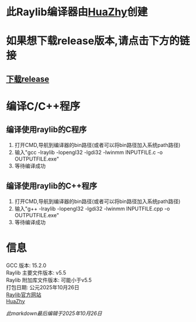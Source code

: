 # 此Raylib编译器由[HuaZhy](https://github.com/zhanghongyi16)创建

# 如果想下载release版本,请点击下方的链接
## [下载release](https://github.com/zhanghongyi16/mingw-raylib/releases)

# 编译C/C++程序

## 编译使用raylib的C程序
1. 打开CMD,导航到编译器的bin路径(或者可以将bin路径加入系统path路径)
2. 输入"gcc -lraylib -lopengl32 -lgdi32 -lwinmm INPUTFILE.c -o OUTPUTFILE.exe"
3. 等待编译成功

## 编译使用raylib的C++程序
1. 打开CMD,导航到编译器的bin路径(或者可以将bin路径加入系统path路径)
2. 输入"g++ -lraylib -lopengl32 -lgdi32 -lwinmm INPUTFILE.cpp -o OUTPUTFILE.exe"
3. 等待编译成功

# 信息
GCC 版本: 15.2.0  
Raylib 主要文件版本: v5.5  
Raylib 附加库文件版本: 可能小于v5.5  
打包日期: 公元2025年10月26日  
[Raylib官方网站](https://www.raylib.com/index.html)  
[HuaZhy](https://github.com/zhanghongyi16)

*此markdown最后编辑于2025年10月26日*
